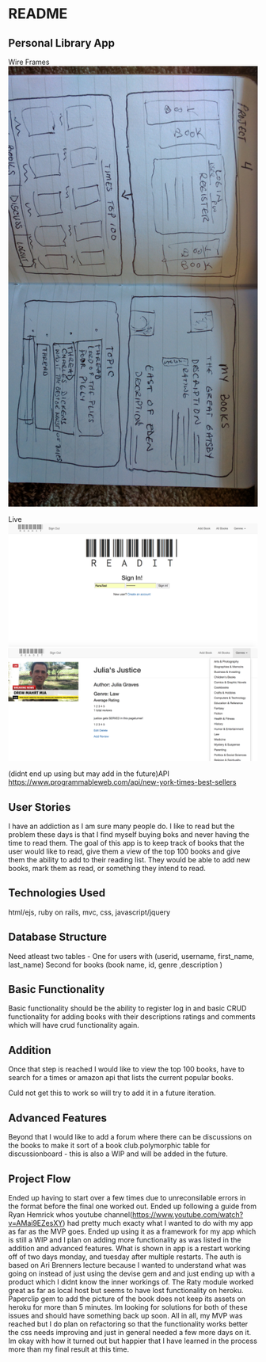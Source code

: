# README



## Personal Library App

Wire Frames 
![wireframe](./app/assets/images/wireframebook.jpg)


Live
![Login](./app/assets/images/ss2.png)
![Book Detail](./app/assets/images/ss1.png)

(didnt end up using but may add in the future)API https://www.programmableweb.com/api/new-york-times-best-sellers



## User Stories

I have an addiction as I am sure many people do. I like to read but the problem these days is that I find myself buying boks and never having the time to read them. The goal of this app is to keep track of books that the user would like to read, give them a view of the top 100 books and give them the ability to add to their reading list. They would be able to add new books, mark them as read, or 
something they intend to read.

## Technologies Used

html/ejs, ruby on rails, mvc, css, javascript/jquery

## Database Structure

Need atleast two tables - One for users with (userid, username, first_name, last_name) Second for books  (book name, id, genre ,description )

## Basic Functionality

Basic functionality should be the ability to register log in and basic CRUD functionality for adding books with their descriptions ratings and comments which
will have crud functionality again.

## Addition

Once that step is reached I would like to view the top 100 books, have to search for a times or amazon api that lists the current popular books.

Culd not get this to work so will try to add it in a future iteration.

## Advanced Features

Beyond that I would like to add a forum where there can be discussions on the books to make it sort of a book club.polymorphic table for discussionboard - this is also a WIP and will be added in the future.

## Project Flow

Ended up having to start over a few times due to unreconsilable errors in the format before the final one worked out. Ended up following a guide from Ryan Hemrick whos youtube channel(https://www.youtube.com/watch?v=AMai9EZesXY) had pretty much exacty what I wanted to do with my app as far as the MVP goes. Ended up using it as a framework for my app which is still a WIP and I plan on adding more functionality as was listed in the addition and advanced features. What is shown in app is a restart working off of two days monday, and tuesday after multiple restarts. The auth is based on Ari Brenners lecture because I wanted to understand what was going on instead of just using the devise gem and and just ending up with a product which I didnt know the inner workings of. The Raty module worked great as far as local host but seems to have lost functionality on heroku. Paperclip gem to add the picture of the book does not keep its assets on heroku for more than 5 minutes. Im looking for solutions for both of these issues and should have something back up soon. All in all, my MVP was reached but I do plan on refactoring so that the functionality works better the css needs improving and just in general needed a few more days on it. Im okay with how it turned out but happier that I have learned in the process more than my final result at this time.